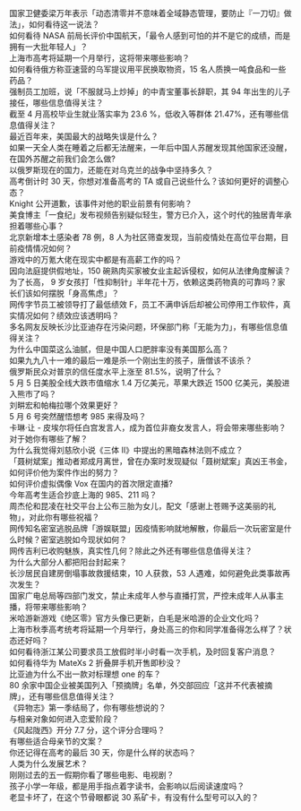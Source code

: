 国家卫健委梁万年表示「动态清零并不意味着全域静态管理，要防止『一刀切』做法」，如何看待这一说法？  
如何看待 NASA 前局长评价中国航天，「最令人感到可怕的并不是它的成绩，而是拥有一大批年轻人」？  
上海市高考将延期一个月举行，这将带来哪些影响？  
如何看待俄方称亚速营的乌军提议用平民换取物资，15 名人质换一吨食品和一些药品？  
强制员工加班，说「不服就马上炒掉」的中青宝董事长辞职，其 94 年出生的儿子接任，哪些信息值得关注？  
截至 4 月高校毕业生就业落实率为 23.6 %，低收入等群体 21.47%，还有哪些信息值得关注？  
最近百年来，美国最大的战略失误是什么？  
如果一天全人类在睡着之后都无法醒来，一年后中国人苏醒发现其他国家还没醒，在国外苏醒之前我们会怎么做?  
以俄罗斯现在的国力，还能在对乌克兰的战争中坚持多久？  
高考倒计时 30 天，你想对准备高考的 TA 或自己说些什么？该如何更好的调整心态？  
Knight 公开道歉，该事件对他的职业前景有何影响？  
美食博主「一食纪」发布视频告别疑似轻生，警方已介入，这个时代的独居青年承担着哪些心事？  
北京新增本土感染者 78 例，8 人为社区筛查发现，当前疫情处在高位平台期，目前疫情情况如何？  
游戏中的万氪大佬在现实中都是有高薪工作的吗？  
因向法庭提供假地址，150 碗熟肉买家被女业主起诉侵权，如何从法律角度解读？  
为了长高， 9 岁女孩打「性抑制针」半年花十万，依赖这类药物真的可靠吗？家长们该如何摆脱「身高焦虑」？  
网传字节员工被领导打了最低绩效 F，员工不满申诉后却被公司停用工作软件，真实情况如何？绩效应该透明吗？  
多名网友反映长沙比亚迪存在污染问题，环保部门称「无能为力」，有哪些信息值得关注？  
为什么中国菜这么油腻，但是中国人口肥胖率没有美国那么高？  
如果九九八十一难的最后一难是杀一个刚出生的孩子，唐僧该不该杀？  
俄罗斯民众对普京的信任度水平上涨至 81.5%，说明了什么？  
5 月 5 日美股全线大跌市值缩水 1.4 万亿美元，苹果大跌近 1500 亿美元，美股进入熊市了吗？  
刘畊宏和帕梅拉哪个效果更好？  
5 月 6 号突然醒悟想考 985 来得及吗？  
卡琳·让 - 皮埃尔将任白宫发言人，成为首位非裔女发言人，将会带来哪些影响？对于她你有哪些了解？  
为什么我觉得刘慈欣小说《三体 II》中提出的黑暗森林法则不成立？  
「聂树斌案」推动者郑成月离世，曾在办案时发现疑似「聂树斌案」真凶王书金，如何评价他为案件作出的努力？  
如何评价虚拟偶像 Vox 在国内的首次限定直播?  
今年高考生适合抄底上海的 985、211 吗？  
周杰伦和昆凌在社交平台上公布三胎为女儿，配文「感谢上苍赐予这美丽的礼物」，对此你有哪些祝福？  
网传知名密室逃脱品牌「游娱联盟」因疫情影响就地解散，你最后一次玩密室是什么时候？密室逃脱如今现状如何？  
网传吉利已收购魅族，真实性几何？除此之外还有哪些信息值得关注？  
为什么大部分人都把阳台封起来？  
长沙居民自建房倒塌事故救援结束，10 人获救，53 人遇难，如何避免此类事故再次发生？  
国家广电总局等四部门发文，禁止未成年人参与直播打赏，严控未成年人从事主播，将带来哪些影响？  
米哈游新游戏《绝区零》官方头像已更新，白毛是米哈游的企业文化吗？  
上海市秋季高考统考将延期一个月举行，身处高三的你和同学准备得怎么样了？状态还好吗？  
如何看待浙江某公司要求员工放假时半小时看一次手机，及时回复客户消息？  
如何看待华为 MateXs 2 折叠屏手机开售即秒没？  
比亚迪为什么不出一款对标理想 one 的车？  
80 余家中国企业被美国列入「预摘牌」名单，外交部回应「这并不代表被摘牌」，还有哪些信息值得关注？  
《异物志》第一季结局了，你有哪些想说的？  
与相亲对象如何进入恋爱阶段？  
《风起陇西》开分 7.7 分，这个评分合理吗？  
有哪些适合母亲节的文案？  
你还记得在高考的最后 30 天，你是什么样的状态吗？  
人类为什么发展艺术？  
刚刚过去的五一假期你看了哪些电影、电视剧？  
孩子小学一年级，都是用手指点着字读书，会影响以后阅读速度吗？  
老显卡坏了，在这个节骨眼都说 30 系矿卡，有没有什么型号可以入的？  
